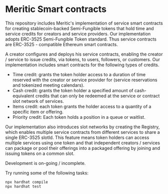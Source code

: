 # Meritic Smart contracts

This repository includes Meritic's  implementation of  service smart contracts for creating stablecoin-backed Semi-Fungible tokens that hold time and service credits for creators and service providers. Our implementation adopts ERC-3525 Semi-Fungible Token standard. 
Thus service contracts are ERC-3525 - compatible Ethereum smart contracts.   

A creator configures and deploys his service contracts, enabling the creator / service  to issue credits, via tokens, to users, followers, or customers. Our implementation includes smart contracts for the following types of credits.

* Time credit: grants the token holder access to a duration of time reserved with the creator or service provider for (service reservations and tokenized meeting calendars).
* Cash credit: grants the  token holder a specified amount of cash-equivalent credits that can only be redeemed at the service or contract slot network of services. 
* Items credit: each token grants the holder access to a quantity of a specific item or offering.
* Priority credit: Each token holds a position in a queue or waitlist. 

Our implementation also introduces slot networks by creating the Registry, which enables multiple service contracts from different services to share a single ERC-3525 slotId. This feature means token holders can access multiple services using one token and that independent creators / services can package or pool their offerings into a packaged offering by joining and issuing tokens on a common slot. 

Development is on-going / incomplete. 

Try running some of the following tasks:


```shell
npx hardhat compile
npx hardhat test
```
